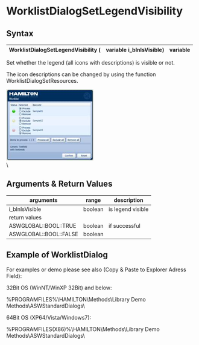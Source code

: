 # WorklistDialogSetLegendVisibility

## Syntax

| WorklistDialogSetLegendVisibility ( | variable i\_blnIsVisible) | variable |
| ----------------------------------- | ------------------------- | -------- |

Set whether the legend (all icons with descriptions) is visible or not.

The icon descriptions can be changed by using the function WorklistDialogSetResources.

![](<../../../../.gitbook/assets/image (16).png>)\
\


## Arguments & Return Values

| arguments              | range   | description       |
| ---------------------- | ------- | ----------------- |
| i\_blnIsVisible        | boolean | is legend visible |
| return values          |         |                   |
| ASWGLOBAL::BOOL::TRUE  | boolean | if successful     |
| ASWGLOBAL::BOOL::FALSE | boolean |                   |

## Example of WorklistDialog

For examples or demo please see also (Copy & Paste to Explorer Adress Field):

32Bit OS (WinNT/WinXP 32Bit) and below:

%PROGRAMFILES%\HAMILTON\Methods\Library Demo Methods\ASWStandardDialogs\\

64Bit OS (XP64/Vista/Windows7):

%PROGRAMFILES(X86)%\HAMILTON\Methods\Library Demo Methods\ASWStandardDialogs\\
